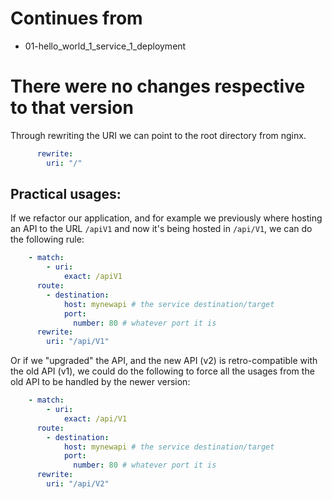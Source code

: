

# Continues from

- 01-hello_world_1_service_1_deployment

# There were no changes respective to that version

Through rewriting the URI we can point to the root directory from nginx.

```yaml
      rewrite:
        uri: "/"
```


## Practical usages:



If we refactor our application, and for example we previously where hosting an API to the URL `/apiV1` and now it's being hosted in `/api/V1`, we can do the following rule:


```yaml
    - match:
        - uri:
            exact: /apiV1
      route:
        - destination:
            host: mynewapi # the service destination/target
            port:
              number: 80 # whatever port it is
      rewrite:
        uri: "/api/V1"
```

Or if we "upgraded" the API, and the new API (v2) is retro-compatible with the old API (v1), we could do the following to force all the usages from the old API to be handled by the newer version:

```yaml
    - match:
        - uri:
            exact: /api/V1
      route:
        - destination:
            host: mynewapi # the service destination/target
            port:
              number: 80 # whatever port it is
      rewrite:
        uri: "/api/V2"
```
